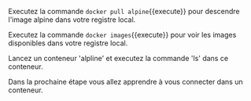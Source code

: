 
Executez la commande `docker pull alpine`{{execute}} pour descendre l'image alpine dans votre registre local.

Executez la commande `docker images`{{execute}} pour voir les images disponibles dans votre registre local.

Lancez un conteneur 'alpline' et executez la commande 'ls' dans ce conteneur.

Dans la prochaine étape vous allez apprendre à vous connecter dans un conteneur.